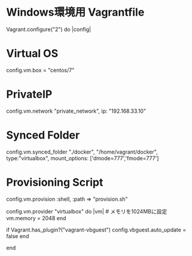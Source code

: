 # Windows環境用 Vagrantfile

Vagrant.configure("2") do |config|
  # Virtual OS
  config.vm.box = "centos/7"

  # PrivateIP
  config.vm.network "private_network", ip: "192.168.33.10"

  # Synced Folder
  config.vm.synced_folder "./docker", "/home/vagrant/docker", type:"virtualbox", mount_options: ['dmode=777','fmode=777']

  # Provisioning Script
  config.vm.provision :shell, :path => "provision.sh"

  config.vm.provider "virtualbox" do |vm|
    # メモリを1024MBに設定
    vm.memory = 2048
  end

  if Vagrant.has_plugin?("vagrant-vbguest")
    config.vbguest.auto_update = false
  end

end
